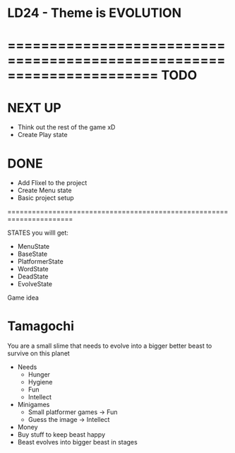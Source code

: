 LD24 - Theme is EVOLUTION
====





======================================================================
TODO
====


NEXT UP
====
- Think out the rest of the game xD
- Create Play state


DONE
=====
- Add Flixel to the project
- Create Menu state
- Basic project setup

======================================================================


STATES you willl get:
- MenuState
- BaseState
- PlatformerState
- WordState
- DeadState
- EvolveState





Game idea

Tamagochi
=========
You are a small slime that needs to evolve into a bigger better beast to survive on this planet
- Needs
	- Hunger
	- Hygiene
	- Fun
	- Intellect
- Minigames
	- Small platformer games -> Fun
	- Guess the image -> Intellect
- Money
- Buy stuff to keep beast happy
- Beast evolves into bigger beast in stages










